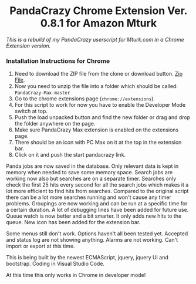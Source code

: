 <h1 align="center">PandaCrazy Chrome Extension Ver. 0.8.1 for Amazon Mturk</h1>

*This is a rebuild of my PandaCrazy userscript for Mturk.com in a Chrome Extension version.*

### Installation Instructions for Chrome
1. Need to download the ZIP file from the clone or download button. [Zip File](https://github.com/JohnnyRS/PandaCrazy-Max/archive/master.zip).
1. Now you need to unzip the file into a folder which should be called: `PandaCrazy-Max-master`
1. Go to the chrome extensions page (`chrome://extensions`).
1. For this script to work for now you have to enable the Developer Mode switch at top.
1. Push the load unpacked button and find the new folder or drag and drop the folder anywhere on the page.
1. Make sure PandaCrazy Max extension is enabled on the extensions page.
1. There should be an icon with PC Max on it at the top in the extension bar.
1. Click on it and push the start pandacrazy link.

 Panda jobs are now saved in the database. Only relevant data is kept in memory when needed to save some memory space. Search jobs are working now also but searches are on a separate timer. Searches only check the first 25 hits every second for all the search jobs which makes it a lot more efficient to find hits from searches. Compared to the original script there can be a lot more searches running and won't cause any timer problems. Groupings are now working and can be run at a specific time for a certain duration. A lot of debugging lines have been added for future use. Queue watch is now better and a bit smarter. It only adds new hits to the queue. New icon has been added for the extension bar.

Some menus still don't work. Options haven't all been tested yet. Accepted and status log are not showing anything. Alarms are not working. Can't import or export at this time. 

This is being built by the newest ECMAScript, jquery, jquery UI and bootstrap. Coding in Visual Studio Code.

At this time this only works in Chrome in developer mode!
